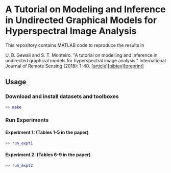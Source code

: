 # A Tutorial on Modeling and Inference in Undirected Graphical Models for Hyperspectral Image Analysis

This repository contains MATLAB code to reproduce the results in 

U. B. Gewali and S. T. Monteiro. "A tutorial on modelling and inference in undirected graphical models for hyperspectral image analysis." International Journal of Remote Sensing (2018): 1-40. [[article](https://www.tandfonline.com/doi/abs/10.1080/01431161.2018.1465614)][[bibtex](citation.bib)][[preprint](https://arxiv.org/abs/1801.08268)]

## Usage

### Download and install datasets and toolboxes
```matlab
>> make
```
### Run Experiments
#### Experiment 1: (Tables 1-5 in the paper)
```matlab
>> run_expt1
```
#### Experiment 2: (Tables 6-9 in the paper)
```matlab
>> run_expt2
```
